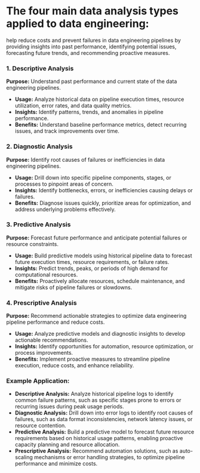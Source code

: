 # The four main data analysis types applied to data engineering:
<p>help reduce costs and prevent failures in data engineering pipelines by providing insights into past performance, identifying potential issues, forecasting future trends, and recommending proactive measures.</p>

### 1. Descriptive Analysis

**Purpose:** Understand past performance and current state of the data engineering pipelines.

- **Usage:** Analyze historical data on pipeline execution times, resource utilization, error rates, and data quality metrics.
- **Insights:** Identify patterns, trends, and anomalies in pipeline performance.
- **Benefits:** Understand baseline performance metrics, detect recurring issues, and track improvements over time.

### 2. Diagnostic Analysis

**Purpose:** Identify root causes of failures or inefficiencies in data engineering pipelines.

- **Usage:** Drill down into specific pipeline components, stages, or processes to pinpoint areas of concern.
- **Insights:** Identify bottlenecks, errors, or inefficiencies causing delays or failures.
- **Benefits:** Diagnose issues quickly, prioritize areas for optimization, and address underlying problems effectively.

### 3. Predictive Analysis

**Purpose:** Forecast future performance and anticipate potential failures or resource constraints.

- **Usage:** Build predictive models using historical pipeline data to forecast future execution times, resource requirements, or failure rates.
- **Insights:** Predict trends, peaks, or periods of high demand for computational resources.
- **Benefits:** Proactively allocate resources, schedule maintenance, and mitigate risks of pipeline failures or slowdowns.

### 4. Prescriptive Analysis

**Purpose:** Recommend actionable strategies to optimize data engineering pipeline performance and reduce costs.

- **Usage:** Analyze predictive models and diagnostic insights to develop actionable recommendations.
- **Insights:** Identify opportunities for automation, resource optimization, or process improvements.
- **Benefits:** Implement proactive measures to streamline pipeline execution, reduce costs, and enhance reliability.

### Example Application:

- **Descriptive Analysis:** Analyze historical pipeline logs to identify common failure patterns, such as specific stages prone to errors or recurring issues during peak usage periods.
- **Diagnostic Analysis:** Drill down into error logs to identify root causes of failures, such as data format inconsistencies, network latency issues, or resource contention.
- **Predictive Analysis:** Build a predictive model to forecast future resource requirements based on historical usage patterns, enabling proactive capacity planning and resource allocation.
- **Prescriptive Analysis:** Recommend automation solutions, such as auto-scaling mechanisms or error handling strategies, to optimize pipeline performance and minimize costs.

